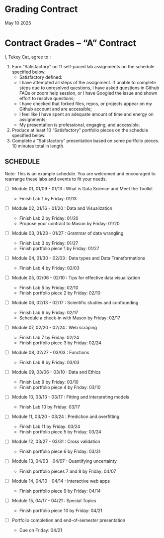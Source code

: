 Grading Contract
================
May 10 2025

<!-- This contract is adapted from Annie Somerville's contract https://github.com/anniehsom -->

# Contract Grades – “A” Contract

I, Tukey Cat, agree to :

1)  Earn “Satisfactory” on 11 self-paced lab assignments on the schedule
    specified below.
    - Satisfactory defined:
    - I have attempted all steps of the assignment. If unable to
      complete steps due to unresolved questions, I have asked questions
      in Github FAQs or zoom help session, or I have Googled the issue
      and shown effort to resolve questions;
    - I have checked that forked files, repos, or projects appear on my
      Github account and are accessible;
    - I feel like I have spent an adequate amount of time and energy on
      assignments;
    - My presentation is professional, engaging, and accessible.
2)  Produce at least 10 “Satisfactory” portfolio pieces on the schedule
    specified below.
3)  Complete a “Satisfactory” presentation based on some portfolio
    pieces. 10 minutes total in length.

## SCHEDULE

Note: This is an example schedule. You are welcomed and encouraged to
rearrange these labs and events to fit your needs.

- [ ] Module 01, 01/09 - 01/13 : What is Data Science and Meet the
  Toolkit

  - Finish Lab 1 by Friday: 01/13

- [ ] Module 02, 01/16 - 01/20 : Data and Visualization

  - Finish Lab 2 by Friday: 01/20
  - Propose your contract to Mason by Friday: 01/20

- [ ] Module 03, 01/23 - 01/27 : Grammar of data wrangling

  - Finish Lab 3 by Friday: 01/27
  - Finish portfolio piece 1 by Friday: 01/27

- [ ] Module 04, 01/30 - 02/03 : Data types and Data Transformations

  - Finish Lab 4 by Friday: 02/03

- [ ] Module 05, 02/06 - 02/10 : Tips for effective data visualization

  - Finish Lab 5 by Friday: 02/10
  - Finish portfolio piece 2 by Friday: 02/10

- [ ] Module 06, 02/13 - 02/17 : Scientific studies and confounding

  - Finish Lab 6 by Friday: 02/17
  - Schedule a check-in with Mason by Friday: 02/17

- [ ] Module 07, 02/20 - 02/24 : Web scraping

  - Finish Lab 7 by Friday: 02/24
  - Finish portfolio piece 3 by Friday: 02/24

- [ ] Module 08, 02/27 - 03/03 : Functions

  - Finish Lab 8 by Friday: 03/03

- [ ] Module 09, 03/06 - 03/10 : Data and Ethics

  - Finish Lab 9 by Friday: 03/10
  - Finish portfolio piece 4 by Friday: 03/10

- [ ] Module 10, 03/13 - 03/17 : Fitting and interpreting models

  - Finish Lab 10 by Friday: 03/17

- [ ] Module 11, 03/20 - 03/24 : Prediction and overfitting

  - Finish Lab 11 by Friday: 03/24
  - Finish portfolio piece 5 by Friday: 03/24

- [ ] Module 12, 03/27 - 03/31 : Cross validation

  - Finish portfolio piece 6 by Friday: 03/31

- [ ] Module 13, 04/03 - 04/07 : Quantifying uncertainty

  - Finish portfolio pieces 7 and 8 by Friday: 04/07

- [ ] Module 14, 04/10 - 04/14 : Interactive web apps

  - Finish portfolio piece 9 by Friday: 04/14

- [ ] Module 15, 04/17 - 04/21 : Special Topics

  - Finish portfolio piece 10 by Friday: 04/21

- [ ] Portfolio completion and end-of-semester presentation

  - Due on Friday: 04/21
